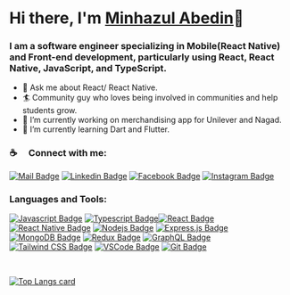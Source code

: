 # Hi there, I'm [Minhazul Abedin][website]👋

<!--
**minhaz19/minhaz19** is a ✨ _special_ ✨ repository because its `README.md` (this file) appears on your GitHub profile.

Here are some ideas to get you started:
-->
### I am a software engineer specializing in Mobile(React Native) and Front-end development, particularly using React, React Native, JavaScript, and TypeScript.
</hr>

- 💬 Ask me about React/ React Native. <br />
- 🏄‍ Community guy who loves being involved in communities and help students grow. <br />
- 🔭 I’m currently working on merchandising app for Unilever and Nagad. <br />
- 🌱 I’m currently learning Dart and Flutter. <br />


### :coffee: &emsp;Connect with me:

[![Mail Badge](https://img.shields.io/badge/Gmail-D14836?style=for-the-badge&logo=gmail&logoColor=white)](mailto:minhazulabedin44@gmail.com) [![Linkedin Badge](https://img.shields.io/badge/LinkedIn-0077B5?style=for-the-badge&logo=linkedin&logoColor=white)](https://www.linkedin.com/in/minhaz19/) [![Facebook Badge](https://img.shields.io/badge/Facebook-1877F2?style=for-the-badge&logo=facebook&logoColor=white)](https://www.facebook.com/minhazulabedin.shouhug)   [![Instagram Badge](https://img.shields.io/badge/Instagram-E4405F?style=for-the-badge&logo=instagram&logoColor=white)](https://www.instagram.com/minhazz.abedin/)


### Languages and Tools:

[![Javascript Badge](https://img.shields.io/badge/-Javascript-F0DB4F?style=for-the-badge&labelColor=black&logo=javascript&logoColor=F0DB4F)](#) [![Typescript Badge](https://img.shields.io/badge/-Typescript-007acc?style=for-the-badge&labelColor=black&logo=typescript&logoColor=007acc)](#)[![React Badge](https://img.shields.io/badge/-React-61DBFB?style=for-the-badge&labelColor=black&logo=react&logoColor=61DBFB)](#) [![React Native Badge](https://img.shields.io/badge/-React_Native-61DBFB?style=for-the-badge&labelColor=black&logo=react&logoColor=61DBFB)](#) [![Nodejs Badge](https://img.shields.io/badge/-Nodejs-3C873A?style=for-the-badge&labelColor=black&logo=node.js&logoColor=3C873A)](#) [![Express.js Badge](https://img.shields.io/badge/Express.js-white?style=for-the-badge&logo=express&logoColor=black)](#) [![MongoDB Badge](https://img.shields.io/badge/MongoDB-4EA94B?style=for-the-badge&logo=mongodb&logoColor=white)](#) [![Redux Badge](https://img.shields.io/badge/-REDUX-B361FA?style=for-the-badge&labelColor=white&logo=redux&logoColor=B361FA)](#) [![GraphQL Badge](https://img.shields.io/badge/-GraphQl-e535ab?style=for-the-badge&labelColor=black&logo=node.js&logoColor=e535ab)](#)[![Tailwind CSS Badge](https://img.shields.io/badge/-TAILWIND_CSS-61DBFB?style=for-the-badge&labelColor=white&logo=tailwindcss&logoColor=61DBFB)](#) [![VSCode Badge](https://img.shields.io/badge/Visual_Studio-5C2D91?style=for-the-badge&logo=visual%20studio&logoColor=white)](#) [![Git Badge](https://img.shields.io/badge/Git-F05032?style=for-the-badge&logo=git&logoColor=white)](#)

<br />

[![Top Langs card](https://github-readme-stats.vercel.app/api/top-langs/?username=minhaz19&card_width=550)](https://github.com/minhaz19)

[website]: https://www.minhazulabedin.me/
[linkedin]: https://www.linkedin.com/in/minhaz19/

